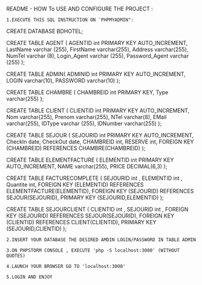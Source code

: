 README - HOW To USE AND CONFIGURE THE PROJECT :

	1.EXECUTE THIS SQL INSTRUCTION ON ¨PHPMYADMIN":	

CREATE DATABASE BDHOTEL;


CREATE TABLE AGENT (
  AGENTID int PRIMARY KEY AUTO_INCREMENT,
  LastName varchar (255),
  FirstName varchar(255),
  Address varchar(255),
  NumTel varchar (8),
  Login_Agent varchar (255),
  Password_Agent varchar (255)
);

CREATE TABLE ADMIN(
	ADMINID int PRIMARY KEY AUTO_INCREMENT,
	LOGIN varchar(10),
	PASSWORD varchar(10)
);

CREATE TABLE CHAMBRE (
  CHAMBREID int PRIMARY KEY,
  Type varchar(255)
);


CREATE TABLE CLIENT (
  CLIENTID int PRIMARY KEY AUTO_INCREMENT,
  Nom varchar(255),
  Prenom varchar(255),
  NTel varchar(8),
  EMail  varchar(255),
  IDType varchar (255),
  IDNumber varchar(255)
);

CREATE TABLE SEJOUR (
  SEJOURID int PRIMARY KEY AUTO_INCREMENT,
  CheckIn date,
  CheckOut date,
  CHAMBREID int,
  RESERVE int,
  FOREIGN KEY (CHAMBREID) REFERENCES CHAMBRE(CHAMBREID)
);

CREATE TABLE ELEMENTFACTURE (
  ELEMENTID int PRIMARY KEY AUTO_INCREMENT,
  NAME varchar(255),
  PRICE DECIMAL(6,3)
);

CREATE TABLE FACTURECOMPLETE (
  SEJOURID int ,
  ELEMENTID int ,
  Quantite int,
  FOREIGN KEY (ELEMENTID) REFERENCES ELEMENTFACTURE(ELEMENTID),
  FOREIGN KEY (SEJOURID) REFERENCES SEJOUR(SEJOURID),
  PRIMARY KEY (SEJOURID,ELEMENTID)
);

CREATE TABLE SEJOURCLIENT (
  CLIENTID int ,
  SEJOURID int ,
  FOREIGN KEY (SEJOURID) REFERENCES SEJOUR(SEJOURID),
  FOREIGN KEY (CLIENTID) REFERENCES CLIENT(CLIENTID),
  PRIMARY KEY (SEJOURID,CLIENTID)
);



	2.INSERT YOUR DATABASE THE DESIRED AMDIN LOGIN/PASSWORD IN TABLE ADMIN

	3.ON PHPSTORM CONSOLE , EXECUTE 'php -S localhost:3000' (WITHOUT QUOTES)

	4.LAUNCH YOUR BROWSER GO TO 'localhost:3000'

	5.LOGIN AND ENJOY














